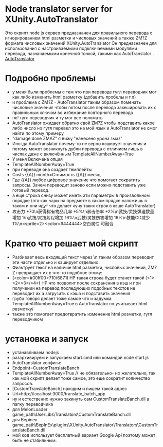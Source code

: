 # Node translator server for XUnity.AutoTranslator
Это скрипт node js сервер предназначен для правильного перевода 
с игнорированием html разметки и числовых значений а также ZM?Z формата числовых значений XUnity.AutoTranslator
Он предназначен для использования с настраиваемыми подключаемыми модулями перевода, назначаемыми конечной точкой, такими как AutoTranslator .
[AutoTranslator](https://github.com/bbepis/XUnity.AutoTranslator)
# Подробно проблемы 
* у меня были проблемы с тем что при переводе гугл переводчик мог как либо изменить html разметку (добавить пробелы и т.п)
* и проблема с ZM?Z - AutoTranslator таким образом помечать числовые значения чтобы потом после перевода закешировать их с правильным ключом во избежание повторного перевода
* но! гугл переводчик и ту мог все поломать
* AutoTranslator ожидает обратно свой ZM?Z чтобы подставить какое либо число но гугл перевел это на мой язык и AutoTranslator не смог найти по этому примеру 
* "damage done ZMAZ" я вижу "нанесено урона змаз"
* Иногда AutoTranslator почему-то не верно кэширует значения и потому может возникнуть дубли перевода с отличием лишь в числах даже с включённым TemplateAllNumberAway=True
* У меня Включена опция 
* TemplateAllNumberAway=True
* при переводе она создает темплейты 
* Costs {{A}} month=Стоимость {{A}} месяц
* Где {{A}} любое цифровое значение что помогает сократить запросы. 
  Зачем переводит заново если можно подставить уже готовый перевод. 
* а еще строка снизу может иметь эти параметры в произвольном порядке (это как чары на предмете в каком прядке наложишь в таком и они идут что делает кучу таких строк в кэше AutoTranslator)
* 攻击力 +70\n获得稀有物品几率 +5%\n暴击倍率 +2%\n武技/灵技弹道数量增加 1\n武技/灵技射程增加 16%\n武技/灵技伤害增加 16%\n技能CD减少 1%\n<sprite\=2><color\=#444444>空白属性 可融合</color>
# Кратко что решает мой скрипт 
* Разбивает весь входящий текст через \n таким образом переводит эти части отдельно и кэширует отдельно.
* Фильтрует текст на наличие html разметки, числовых значений, ZM?Z превращает их в что-то подобное этому:
* (<color\=#00ff00>710</color>/6871) HP  такая строка будет станет такой (<1><2><3>/<4>) HP что позволит после сохранения в кэш и при получении на перевод последующих подобных текстов не переводит их а загрузить с кэша и подставить значения
* грубо говоря делает тоже самое что и задумка TemplateAllNumberAway=True в AutoTranslator но учитывает html разметку/
* также это помогает предотвратить изменение html розметки, гугл переводчиком
# установка и запуск
* устанавливаем nodejs
* разархивируем и запускаем start.cmd или командой node start.js 
* AutoTranslator конфиги:
* Endpoint=CustomTranslateBanch
* TemplateAllNumberAway=True // не обязательно- но желательно, так как мой скрипт делает тоже самое, это еще сократит количество запросов. 
* [CustomTranslateBanch] находим и пишем такой адрес
* Url=http://localhost:3000/translate_batch_app
* ну и естественно нужно закинуть сам CustomTranslateBanch.dll в папку переводчика
* для MelonLoader game_path\UserLibs\Translators\CustomTranslateBanch.dll
* для Bepinex game_path\BepInEx\plugins\XUnity.AutoTranslator\Translators\CustomTranslateBanch.dll
* мой код использует бесплатный вариант Google Api поэтому может быть не стабильным.
